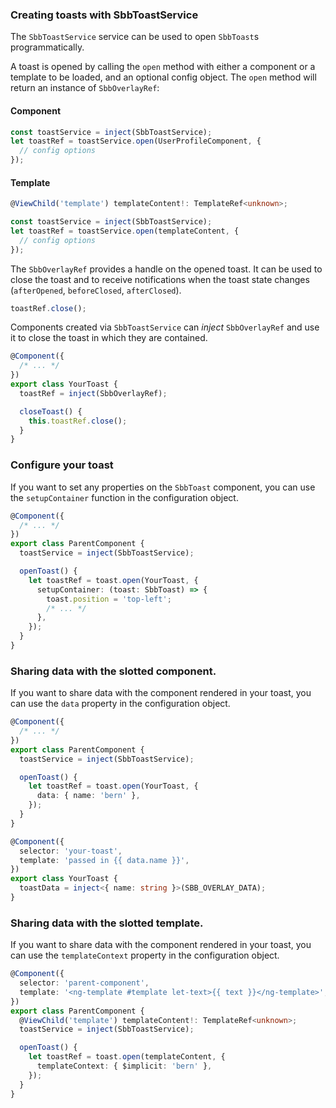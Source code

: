 ### Creating toasts with SbbToastService

The `SbbToastService` service can be used to open `SbbToast`s programmatically.

A toast is opened by calling the `open` method with either a component or a template to be loaded, and an optional
config object. The `open` method will return an instance of `SbbOverlayRef`:

#### Component

```ts
const toastService = inject(SbbToastService);
let toastRef = toastService.open(UserProfileComponent, {
  // config options
});
```

#### Template

```ts
@ViewChild('template') templateContent!: TemplateRef<unknown>;

const toastService = inject(SbbToastService);
let toastRef = toastService.open(templateContent, {
  // config options
});
```

The `SbbOverlayRef` provides a handle on the opened toast. It can be used to close the toast and to
receive notifications when the toast state changes (`afterOpened`, `beforeClosed`, `afterClosed`).

```ts
toastRef.close();
```

Components created via `SbbToastService` can _inject_ `SbbOverlayRef` and use it to close the toast
in which they are contained.

```ts
@Component({
  /* ... */
})
export class YourToast {
  toastRef = inject(SbbOverlayRef);

  closeToast() {
    this.toastRef.close();
  }
}
```

### Configure your toast

If you want to set any properties on the `SbbToast` component, you can use the `setupContainer` function in the configuration object.

```ts
@Component({
  /* ... */
})
export class ParentComponent {
  toastService = inject(SbbToastService);

  openToast() {
    let toastRef = toast.open(YourToast, {
      setupContainer: (toast: SbbToast) => {
        toast.position = 'top-left';
        /* ... */
      },
    });
  }
}
```

### Sharing data with the slotted component.

If you want to share data with the component rendered in your toast, you can use the `data` property in the configuration object.

```ts
@Component({
  /* ... */
})
export class ParentComponent {
  toastService = inject(SbbToastService);

  openToast() {
    let toastRef = toast.open(YourToast, {
      data: { name: 'bern' },
    });
  }
}

@Component({
  selector: 'your-toast',
  template: 'passed in {{ data.name }}',
})
export class YourToast {
  toastData = inject<{ name: string }>(SBB_OVERLAY_DATA);
}
```

### Sharing data with the slotted template.

If you want to share data with the component rendered in your toast, you can use the `templateContext` property in the configuration object.

```ts
@Component({
  selector: 'parent-component',
  template: '<ng-template #template let-text>{{ text }}</ng-template>',
})
export class ParentComponent {
  @ViewChild('template') templateContent!: TemplateRef<unknown>;
  toastService = inject(SbbToastService);

  openToast() {
    let toastRef = toast.open(templateContent, {
      templateContext: { $implicit: 'bern' },
    });
  }
}
```
